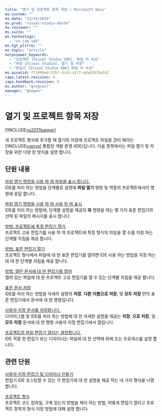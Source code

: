 ```yaml
---
title: "열기 및 프로젝트 항목 저장 | Microsoft Docs"
ms.custom: ""
ms.date: "12/15/2016"
ms.prod: "visual-studio-dev14"
ms.reviewer: ""
ms.suite: ""
ms.technology: 
  - "vs-ide-sdk"
ms.tgt_pltfrm: ""
ms.topic: "article"
helpviewer_keywords: 
  - "프로젝트 [Visual Studio SDK], 파일 지 속성"
  - "파일 [Visual Studio], 열기 및 저장"
  - "편집기 [Visual Studio SDK] 파일 지 속성"
ms.assetid: f71898ad-335f-4c43-a177-4da87078afd1
caps.latest.revision: 9
caps.handback.revision: 9
ms.author: "gregvanl"
manager: "ghogen"
---
```

# 열기 및 프로젝트 항목 저장
[!INCLUDE[vs2017banner](../../code-quality/includes/vs2017banner.md)]

새 프로젝트 형식에 추가할 때 열기와 저장에 프로젝트 파일을 관리 해야는 [!INCLUDE[vsprvs](../../code-quality/includes/vsprvs_md.md)] 통합된 개발 환경 \(IDE\)입니다.  다음 항목에서는 파일 열기 및 저장을 위한 다양 한 방식을 설명 합니다.  
  
## 단원 내용  
 [파일 열기 명령을 사용 하 여 파일을 표시 합니다.](../../extensibility/internals/displaying-files-by-using-the-open-file-command.md)  
 IDE를 처리 하는 방법을 단계별로 설명에  **파일 열기** 명령 및 역할의 프로젝트에서이 명령에 응답 합니다.  
  
 [파일 열기 명령을 사용 하 여 사용 하 여 표시](../../extensibility/internals/displaying-files-by-using-the-open-with-command.md)  
 IDE를 처리 하는 방법에, 단계별 설명을 제공의  **와** 명령을 여는 몇 가지 표준 편집기의 선택 된 파일의 메시지를 표시 합니다.  
  
 [방법: 프로젝트에 특정 편집기 열기](../../extensibility/how-to-open-project-specific-editors.md)  
 프로젝트 고유 편집기를 사용 하 여 프로젝트에 특정 형식의 파일을 열 수를 지정 하는 단계별 지침을 제공 합니다.  
  
 [방법: 표준 편집기 열기](../../extensibility/how-to-open-standard-editors.md)  
 프로젝트 형식에서 파일에 대 한 표준 편집기를 열려면 IDE 사용 하는 방법을 지정 하는 데 대 한 단계별 지침을 제공 합니다.  
  
 [방법: 열린 문서에 대 한 편집기를 열어](../../extensibility/how-to-open-editors-for-open-documents.md)  
 열려 있는 파일에 대 한 프로젝트 고유 편집기를 열 수 있는 단계별 지침을 제공 합니다.  
  
 [표준 문서 저장](../../extensibility/internals/saving-a-standard-document.md)  
 IDE를 처리 하는 방법을 자세히 설명의  **저장**,  **다른 이름으로 저장**, 및  **모두 저장** 연의 표준 편집기에서 문서에 대 한 명령입니다.  
  
 [사용자 지정 문서를 저장합니다.](../../extensibility/internals/saving-a-custom-document.md)  
 다이어그램 및 IDE를 처리 하는 방법에 대 한 자세한 설명을 제공는  **저장**,  **으로 저장**, 및  **모두 저장** 문서에 대 한 명령 사용자 지정 편집기에서 열립니다.  
  
 [프로젝트의 파일 편집기 열리는 결정합니다.](../../extensibility/internals/determining-which-editor-opens-a-file-in-a-project.md)  
 IDE 적절 한 편집기 또는 디자이너는 파일에 대 한 선택에 뒤에 오는 프로세스를 설명 합니다.  
  
## 관련 단원  
 [사용자 지정 편집기 및 디자이너 만들기](../../extensibility/creating-custom-editors-and-designers.md)  
 편집기 IDE 호스팅할 수 있는 각 편집기에 대 한 설명을 제공 하는 네 가지 형식을 나열 합니다.  
  
 [프로젝트 형식](../../extensibility/internals/project-types.md)  
 프로젝트 코드 컴파일, 구축 있는지 방법을 제어 하는 방법, 어떻게 편집기 열리고 프로젝트 항목의 형식 지정 방법에 대해 설명 합니다.